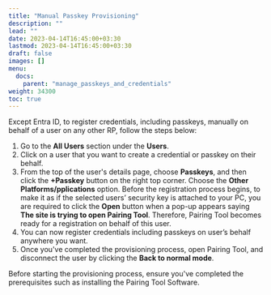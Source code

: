 ```yaml
---
title: "Manual Passkey Provisioning"
description: ""
lead: ""
date: 2023-04-14T16:45:00+03:30
lastmod: 2023-04-14T16:45:00+03:30
draft: false
images: []
menu:
  docs:
    parent: "manage_passkeys_and_credentials"
weight: 34300
toc: true
---
```


Except Entra ID, to register credentials, including passkeys, manually on behalf of a user on any other RP, follow the steps below:  

1. Go to the **All Users** section under the **Users**.  
2. Click on a user that you want to create a credential or passkey on their behalf.  
3. From the top of the user's details page, choose **Passkeys**, and then click the **+Passkey** button on the right top corner. Choose the **Other Platforms/pplications** option. Before the registration process begins, to make it as if the selected users’ security key is attached to your PC, you are required to click the **Open** button when a pop-up appears saying **The site is trying to open Pairing Tool**. Therefore, Pairing Tool becomes ready for a registration on behalf of this user.  
4. You can now register credentials including passkeys on user’s behalf anywhere you want.  
5. Once you've completed the provisioning process, open Pairing Tool, and disconnect the user by clicking the **Back to normal mode**.  

Before starting the provisioning process, ensure you've completed the prerequisites such as installing the Pairing Tool Software.  
